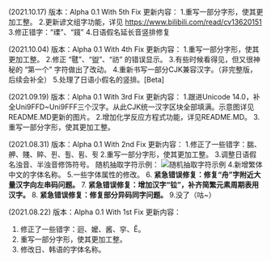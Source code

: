 (2021.10.17)
版本：Alpha 0.1 With 5th Fix
更新内容：
1.重写一部分字形，使其更加工整。
2.更新谚文组字功能，详见 https://www.bilibili.com/read/cv13620151
3.修正错字：“瑮”、“鑧”
4.日语假名延长音竖排修复

(2021.10.04)
版本：Alpha 0.1 With 4th Fix
更新内容：
1.重写一部分字形，使其更加工整。
2.修正 “毽”、“盥”、“祊” 的错误显示。
3.有些时候看得见，但又很神秘的 “第一个” 字符做出了改动。
4.重新书写一部分CJK兼容汉字。（非完整版，后续会补全）
5.处理了日语小假名的竖排。[Beta]

(2021.09.19)
版本：Alpha 0.1 With 3rd Fix
更新内容：
1.跟进Unicode 14.0，补全Uni9FFD~Uni9FFF三个汉字。从此CJK统一汉字区块全部填满。示意图详见README.MD更新的图片。
2.增加化学反应方程式功能，详见README.MD。
3.重写一部分字形，使其更加工整。

(2021.08.31)
版本：Alpha 0.1 With 2nd Fix
更新内容：
1.修正了一些错字：腨、舺、賤、賥、퓐、퓔、퓜、퓟
2.重写一部分字形，使其更加工整。
3.调整日语假名浊音、半浊音修饰符号。
  随机抽取字符示例：
![随机抽取字符示例](https://images.gitee.com/uploads/images/2021/0831/182652_56fd0df0_9504356.png "EG06.png")
4.新增繁体中文的字体名称。
5.一些字体属性的修改。
6. **紧急错误修复：修复“舟”字附近大量汉字向左串码问题。** 
7. **紧急错误修复：增加汉字“𫟷”，补齐简繁元素周期表用汉字。** 
8. **紧急错误修复：修复部分异码同字问题。** 
9.没了（咕~）

(2021.08.22)
版本：Alpha 0.1 With 1st Fix
更新内容：
1. 修正了一些错字：迴、嬤、酱、穻、Ě。
2. 重写一部分字形，使其更加工整。
3. 修改日、韩语的字体名称。